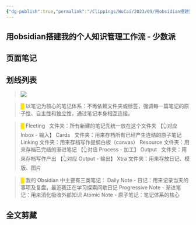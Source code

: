 ```yaml
---
{"dg-publish":true,"permalink":"/Clippings/WuCai/2023/09/用obsidian搭建我的个人知识管理工作流 - 少数派-20230910/"}
---
```



## 用obsidian搭建我的个人知识管理工作流 - 少数派 

## 页面笔记


## 划线列表
> ![](https://g1proxy.wimg.site/sVoitCe2vR4nHhWhG2wGseoEXG2WSuXKn8DAcqrYBHQA=/https://cdn.sspai.com/2023/08/14/370c4ef77adb5b78e2b8f9179c923944.png?imageView2/2/w/1120/q/90/interlace/1/ignore-error/1) 

> <font color="#FFE500">█  </font>以笔记为核心的笔记体系：不再依赖文件夹或标签，强调每一篇笔记的原子性、自主性和独立性，通过笔记本身相互连接。

> <font color="#FFE500">█  </font>Fleeting   文件夹：所有新建的笔记先统一放在这个文件夹
> 【👆对应 Inbox - 输入】
> Cards   文件夹：用来存档所有已经产生连结的原子笔记
> Linking 文件夹：用来存档写作提纲白板（canvas）
> Resource 文件夹：用来存档已完结的渐进笔记
> 【👆对应 Process - 加工】
> Output   文件夹：用来存档写作产出
> 【👆对应 Output - 输出】
> Xtra 文件夹：用来存放日记、模版、图片

> <font color="#FFE500">█  </font>我的 Obsidian 中主要有三类笔记：
> Daily Note - 日记：用来记录当天的事项及复盘，最近我正在学习探索间歇日记
> Progressive Note - 渐进笔记：用来消化吸收外部知识
> Atomic Note - 原子笔记：笔记体系的核心


## 全文剪藏

